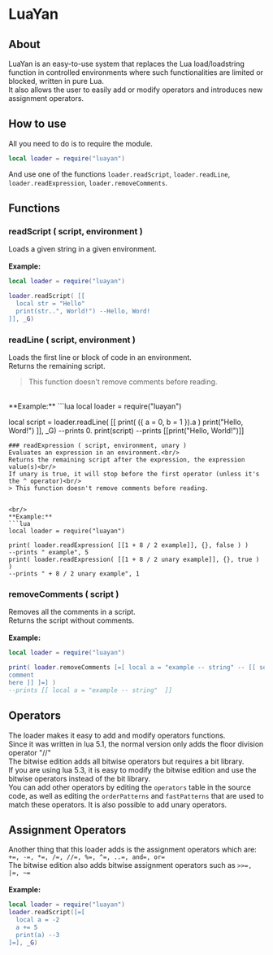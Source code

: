 # LuaYan
## About
LuaYan is an easy-to-use system that replaces the Lua load/loadstring function in controlled environments where such functionalities are limited or blocked, written in pure Lua.<br/>
It also allows the user to easily add or modify operators and introduces new assignment operators.
## How to use
All you need to do is to require the module.<br/>
```lua
local loader = require("luayan")
```
And use one of the functions `loader.readScript`, `loader.readLine`, `loader.readExpression`, `loader.removeComments`.
## Functions
### readScript ( script, environment )
Loads a given string in a given environment.<br/><br/>
**Example:**
```lua
local loader = require("luayan")

loader.readScript( [[
  local str = "Hello"
  print(str..", World!") --Hello, Word!
]], _G)
```
### readLine ( script, environment )
Loads the first line or block of code in an environment.<br/>
Returns the remaining script.<br/>
> This function doesn't remove comments before reading.

<br/>
**Example:**
```lua
local loader = require("luayan")

local script = loader.readLine( [[
  print( ({ a = 0,
            b = 1 }).a )
  print("Hello, Word!")
]], _G) --prints 0.
print(script) --prints [[print("Hello, World!")]]
```
### readExpression ( script, environment, unary )
Evaluates an expression in an environment.<br/>
Returns the remaining script after the expression, the expression value(s)<br/>
If unary is true, it will stop before the first operator (unless it's the ^ operator)<br/>
> This function doesn't remove comments before reading.


<br/>
**Example:**
```lua
local loader = require("luayan")

print( loader.readExpression( [[1 + 8 / 2 example]], {}, false ) )
--prints " example", 5
print( loader.readExpression( [[1 + 8 / 2 unary example]], {}, true ) )
--prints " + 8 / 2 unary example", 1
```
### removeComments ( script )
Removes all the comments in a script.<br/>
Returns the script without comments.<br/><br/>
**Example:**
```lua
local loader = require("luayan")

print( loader.removeComments [=[ local a = "example -- string" -- [[ some
comment 
here ]] ]=] )
--prints [[ local a = "example -- string"  ]]
```
## Operators
The loader makes it easy to add and modify operators functions.<br/>
Since it was written in lua 5.1, the normal version only adds the floor division operator "//"<br/>
The bitwise edition adds all bitwise operators but requires a bit library.<br/>
If you are using lua 5.3, it is easy to modify the bitwise edition and use the bitwise operators instead of the bit library.<br/>
You can add other operators by editing the `operators` table in the source code, as well as editing the `orderPatterns` and `fastPatterns` that are used to match these operators. It is also possible to add unary operators.
## Assignment Operators
Another thing that this loader adds is the assignment operators which are:<br/>
`+=, -=, *=, /=, //=, %=, ^=, ..=, and=, or=`<br/>
The bitwise edition also adds bitwise assignment operators such as `>>=, |=, ~=`<br/><br/>
**Example:**
```lua
local loader = require("luayan")
loader.readScript([=[
  local a = -2
  a += 5
  print(a) --3
]=], _G)
```
